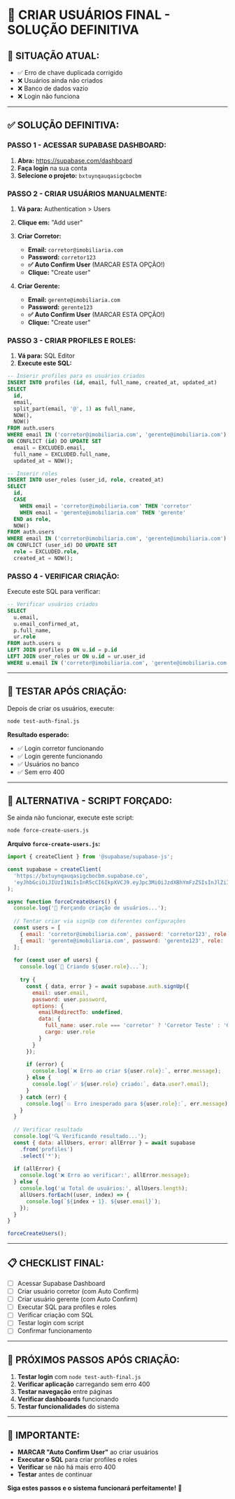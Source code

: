 # 🚀 CRIAR USUÁRIOS FINAL - SOLUÇÃO DEFINITIVA

## 🚨 **SITUAÇÃO ATUAL:**
- ✅ Erro de chave duplicada corrigido
- ❌ Usuários ainda não criados
- ❌ Banco de dados vazio
- ❌ Login não funciona

---

## ✅ **SOLUÇÃO DEFINITIVA:**

### **PASSO 1 - ACESSAR SUPABASE DASHBOARD:**
1. **Abra:** https://supabase.com/dashboard
2. **Faça login** na sua conta
3. **Selecione o projeto:** `bxtuynqauqasigcbocbm`

### **PASSO 2 - CRIAR USUÁRIOS MANUALMENTE:**
1. **Vá para:** Authentication > Users
2. **Clique em:** "Add user"
3. **Criar Corretor:**
   - **Email:** `corretor@imobiliaria.com`
   - **Password:** `corretor123`
   - **✅ Auto Confirm User** (MARCAR ESTA OPÇÃO!)
   - **Clique:** "Create user"

4. **Criar Gerente:**
   - **Email:** `gerente@imobiliaria.com`
   - **Password:** `gerente123`
   - **✅ Auto Confirm User** (MARCAR ESTA OPÇÃO!)
   - **Clique:** "Create user"

### **PASSO 3 - CRIAR PROFILES E ROLES:**
1. **Vá para:** SQL Editor
2. **Execute este SQL:**

```sql
-- Inserir profiles para os usuários criados
INSERT INTO profiles (id, email, full_name, created_at, updated_at) 
SELECT 
  id,
  email,
  split_part(email, '@', 1) as full_name,
  NOW(),
  NOW()
FROM auth.users 
WHERE email IN ('corretor@imobiliaria.com', 'gerente@imobiliaria.com')
ON CONFLICT (id) DO UPDATE SET
  email = EXCLUDED.email,
  full_name = EXCLUDED.full_name,
  updated_at = NOW();

-- Inserir roles
INSERT INTO user_roles (user_id, role, created_at)
SELECT 
  id,
  CASE 
    WHEN email = 'corretor@imobiliaria.com' THEN 'corretor'
    WHEN email = 'gerente@imobiliaria.com' THEN 'gerente'
  END as role,
  NOW()
FROM auth.users 
WHERE email IN ('corretor@imobiliaria.com', 'gerente@imobiliaria.com')
ON CONFLICT (user_id) DO UPDATE SET
  role = EXCLUDED.role,
  created_at = NOW();
```

### **PASSO 4 - VERIFICAR CRIAÇÃO:**
Execute este SQL para verificar:

```sql
-- Verificar usuários criados
SELECT 
  u.email,
  u.email_confirmed_at,
  p.full_name,
  ur.role
FROM auth.users u
LEFT JOIN profiles p ON u.id = p.id
LEFT JOIN user_roles ur ON u.id = ur.user_id
WHERE u.email IN ('corretor@imobiliaria.com', 'gerente@imobiliaria.com');
```

---

## 🧪 **TESTAR APÓS CRIAÇÃO:**

Depois de criar os usuários, execute:
```bash
node test-auth-final.js
```

**Resultado esperado:**
- ✅ Login corretor funcionando
- ✅ Login gerente funcionando
- ✅ Usuários no banco
- ✅ Sem erro 400

---

## 🚀 **ALTERNATIVA - SCRIPT FORÇADO:**

Se ainda não funcionar, execute este script:

```bash
node force-create-users.js
```

**Arquivo `force-create-users.js`:**
```javascript
import { createClient } from '@supabase/supabase-js';

const supabase = createClient(
  'https://bxtuynqauqasigcbocbm.supabase.co',
  'eyJhbGciOiJIUzI1NiIsInR5cCI6IkpXVCJ9.eyJpc3MiOiJzdXBhYmFzZSIsInJlZiI6ImJ4dHV5bnFhdXFhc2lnY2JvY2JtIiwicm9sZSI6ImFub24iLCJpYXQiOjE3NTk3MTU2NDksImV4cCI6MjA3NTI5MTY0OX0.WJ2fQy8gICtVqEVHxQxpaeuVzpKJp1SIHv7oIme9v2o'
);

async function forceCreateUsers() {
  console.log('🚀 Forçando criação de usuários...');
  
  // Tentar criar via signUp com diferentes configurações
  const users = [
    { email: 'corretor@imobiliaria.com', password: 'corretor123', role: 'corretor' },
    { email: 'gerente@imobiliaria.com', password: 'gerente123', role: 'gerente' }
  ];
  
  for (const user of users) {
    console.log(`👤 Criando ${user.role}...`);
    
    try {
      const { data, error } = await supabase.auth.signUp({
        email: user.email,
        password: user.password,
        options: {
          emailRedirectTo: undefined,
          data: {
            full_name: user.role === 'corretor' ? 'Corretor Teste' : 'Gerente Teste',
            cargo: user.role
          }
        }
      });
      
      if (error) {
        console.log(`❌ Erro ao criar ${user.role}:`, error.message);
      } else {
        console.log(`✅ ${user.role} criado:`, data.user?.email);
      }
    } catch (err) {
      console.log(`💥 Erro inesperado para ${user.role}:`, err.message);
    }
  }
  
  // Verificar resultado
  console.log('🔍 Verificando resultado...');
  const { data: allUsers, error: allError } = await supabase
    .from('profiles')
    .select('*');
  
  if (allError) {
    console.log('❌ Erro ao verificar:', allError.message);
  } else {
    console.log('📊 Total de usuários:', allUsers.length);
    allUsers.forEach((user, index) => {
      console.log(`${index + 1}. ${user.email}`);
    });
  }
}

forceCreateUsers();
```

---

## 📋 **CHECKLIST FINAL:**

- [ ] Acessar Supabase Dashboard
- [ ] Criar usuário corretor (com Auto Confirm)
- [ ] Criar usuário gerente (com Auto Confirm)
- [ ] Executar SQL para profiles e roles
- [ ] Verificar criação com SQL
- [ ] Testar login com script
- [ ] Confirmar funcionamento

---

## 🎯 **PRÓXIMOS PASSOS APÓS CRIAÇÃO:**

1. **Testar login** com `node test-auth-final.js`
2. **Verificar aplicação** carregando sem erro 400
3. **Testar navegação** entre páginas
4. **Verificar dashboards** funcionando
5. **Testar funcionalidades** do sistema

---

## 🚨 **IMPORTANTE:**

- **MARCAR "Auto Confirm User"** ao criar usuários
- **Executar o SQL** para criar profiles e roles
- **Verificar** se não há mais erro 400
- **Testar** antes de continuar

**Siga estes passos e o sistema funcionará perfeitamente!** 🚀





